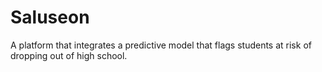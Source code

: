 # Saluseon
A platform that integrates a predictive model that flags students at risk of dropping out of high school.
